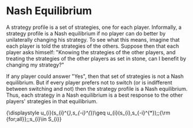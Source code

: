 # Nash Equilibrium

A strategy profile is a set of strategies, one for each player. Informally, a strategy profile is a Nash equilibrium if no player can do better by unilaterally changing his strategy. To see what this means, imagine that each player is told the strategies of the others. Suppose then that each player asks himself: "Knowing the strategies of the other players, and treating the strategies of the other players as set in stone, can I benefit by changing my strategy?"

If any player could answer "Yes", then that set of strategies is not a Nash equilibrium. But if every player prefers not to switch (or is indifferent between switching and not) then the strategy profile is a Nash equilibrium. Thus, each strategy in a Nash equilibrium is a best response to the other players' strategies in that equilibrium.

{\displaystyle u_{i}(s_{i}^{*},s_{-i}^{*})\geq u_{i}(s_{i},s_{-i}^{*})\;\;{\rm {for\;all}}\;\;s_{i}\in S_{i}}